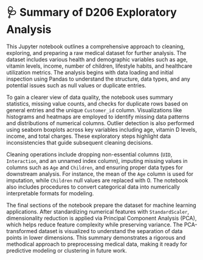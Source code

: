 # 🩺 Summary of D206 Exploratory Analysis

This Jupyter notebook outlines a comprehensive approach to cleaning, exploring, and preparing a raw medical dataset for further analysis. The dataset includes various health and demographic variables such as age, vitamin levels, income, number of children, lifestyle habits, and healthcare utilization metrics. The analysis begins with data loading and initial inspection using Pandas to understand the structure, data types, and any potential issues such as null values or duplicate entries.

To gain a clearer view of data quality, the notebook uses summary statistics, missing value counts, and checks for duplicate rows based on general entries and the unique `Customer_id` column. Visualizations like histograms and heatmaps are employed to identify missing data patterns and distributions of numerical columns. Outlier detection is also performed using seaborn boxplots across key variables including age, vitamin D levels, income, and total charges. These exploratory steps highlight data inconsistencies that guide subsequent cleaning decisions.

Cleaning operations include dropping non-essential columns (`UID`, `Interaction`, and an unnamed index column), imputing missing values in columns such as `Age` and `Children`, and ensuring proper data types for downstream analysis. For instance, the mean of the `Age` column is used for imputation, while `Children` null values are replaced with 0. The notebook also includes procedures to convert categorical data into numerically interpretable formats for modeling.

The final sections of the notebook prepare the dataset for machine learning applications. After standardizing numerical features with `StandardScaler`, dimensionality reduction is applied via Principal Component Analysis (PCA), which helps reduce feature complexity while preserving variance. The PCA-transformed dataset is visualized to understand the separation of data points in lower dimensions. This summary demonstrates a rigorous and methodical approach to preprocessing medical data, making it ready for predictive modeling or clustering in future work.
